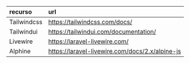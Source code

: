 | recurso     | url                                             |
| :---------- | :---------------------------------------------- |
| Tailwindcss | https://tailwindcss.com/docs/                   |
| Tailwindui  | https://tailwindui.com/documentation/           |
| Livewire    | https://laravel-livewire.com/                   |
| Alphine     | https://laravel-livewire.com/docs/2.x/alpine-js |